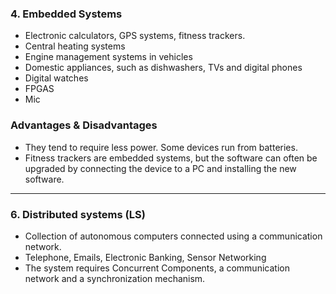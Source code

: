 ### 4. Embedded Systems

- Electronic calculators, GPS systems, fitness trackers.
- Central heating systems
- Engine management systems in vehicles
- Domestic appliances, such as dishwashers, TVs and digital phones
- Digital watches
- FPGAS
- Mic


### Advantages & Disadvantages

- They tend to require less power. Some devices run from batteries.
- Fitness trackers are embedded systems, but the software can often be upgraded by connecting the device to a PC and installing the new software.


--------------------------------------------------------------------------------------------------------------------------------------------------------------------
### 6. Distributed systems (LS)

- Collection of autonomous computers connected using a communication network.
- Telephone, Emails, Electronic Banking, Sensor Networking
- The system requires Concurrent Components, a communication network and a synchronization mechanism.
